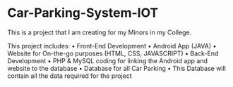 # Car-Parking-System-IOT

This is a project that I am creating for my Minors in my College.

This project includes:
• Front-End Development
    • Android App (JAVA)
    • Website for On-the-go purposes (HTML, CSS, JAVASCRIPT)
• Back-End Development
    • PHP & MySQL coding for linking the Android app and website to the database
• Database for all Car Parking
    • This Database will contain all the data required for the project
